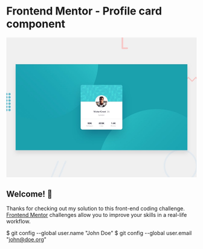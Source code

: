 # Frontend Mentor - Profile card component

![Design preview for the Profile card component coding challenge](./design/desktop-preview.jpg)

## Welcome! 👋

Thanks for checking out my solution to this front-end coding challenge. [Frontend Mentor](https://www.frontendmentor.io) challenges allow you to improve your skills in a real-life workflow.


$ git config --global user.name "John Doe"
$ git config --global user.email "john@doe.org"

